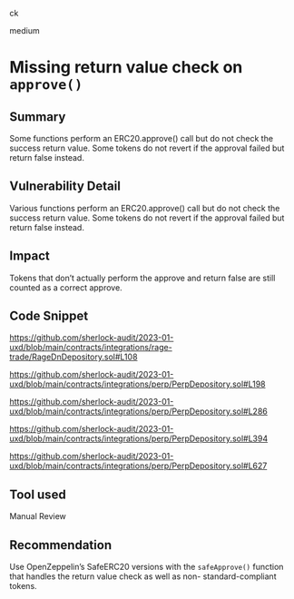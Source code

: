 ck

medium

# Missing return value check on `approve()`

## Summary

Some functions perform an ERC20.approve() call but do not check the success return value. Some tokens do not revert if the approval failed but return false instead.

## Vulnerability Detail

Various functions perform an ERC20.approve() call but do not check the success return value. Some tokens do not revert if the approval failed but return false instead.

## Impact

Tokens that don’t actually perform the approve and return false are still counted as a correct approve.

## Code Snippet

https://github.com/sherlock-audit/2023-01-uxd/blob/main/contracts/integrations/rage-trade/RageDnDepository.sol#L108

https://github.com/sherlock-audit/2023-01-uxd/blob/main/contracts/integrations/perp/PerpDepository.sol#L198

https://github.com/sherlock-audit/2023-01-uxd/blob/main/contracts/integrations/perp/PerpDepository.sol#L286

https://github.com/sherlock-audit/2023-01-uxd/blob/main/contracts/integrations/perp/PerpDepository.sol#L394

https://github.com/sherlock-audit/2023-01-uxd/blob/main/contracts/integrations/perp/PerpDepository.sol#L627

## Tool used

Manual Review

## Recommendation

Use OpenZeppelin’s SafeERC20  versions with the `safeApprove()` function that handles the return value check as well as non- standard-compliant tokens.